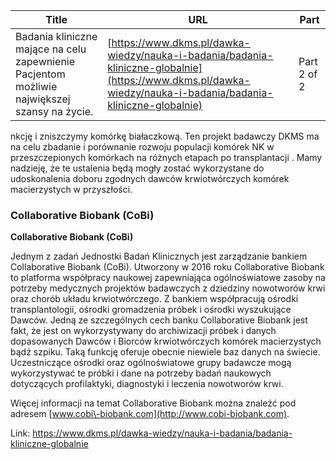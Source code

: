 | **Title**       | **URL**           | **Part**              |
|-----------------|-------------------|-----------------------|
| Badania kliniczne mające na celu zapewnienie Pacjentom możliwie największej szansy na życie.         | [https://www.dkms.pl/dawka-wiedzy/nauka-i-badania/badania-kliniczne-globalnie](https://www.dkms.pl/dawka-wiedzy/nauka-i-badania/badania-kliniczne-globalnie)    | Part 2 of 2          |

nkcję i zniszczymy komórkę białaczkową. Ten projekt badawczy DKMS ma na celu zbadanie i porównanie rozwoju populacji komórek NK w przeszczepionych komórkach na różnych etapach po transplantacji . Mamy nadzieję, że te ustalenia będą mogły zostać wykorzystane do udoskonalenia doboru zgodnych dawców krwiotwórczych komórek macierzystych w przyszłości.


### Collaborative Biobank (CoBi)



**Collaborative Biobank (CoBi)**


Jednym z zadań Jednostki Badań Klinicznych jest zarządzanie bankiem Collaborative Biobank (CoBi). Utworzony w 2016 roku Collaborative Biobank to platforma współpracy naukowej zapewniająca ogólnoświatowe zasoby na potrzeby medycznych projektów badawczych z dziedziny nowotworów krwi oraz chorób układu krwiotwórczego. Z bankiem współpracują ośrodki transplantologii, ośrodki gromadzenia próbek i ośrodki wyszukujące Dawców. Jedną ze szczególnych cech banku Collaborative Biobank jest fakt, że jest on wykorzystywany do archiwizacji próbek i danych dopasowanych Dawców i Biorców krwiotwórczych komórek macierzystych bądź szpiku. Taką funkcję oferuje obecnie niewiele baz danych na świecie. Uczestniczące ośrodki oraz ogólnoświatowe grupy badawcze mogą wykorzystywać te próbki i dane na potrzeby badań naukowych dotyczących profilaktyki, diagnostyki i leczenia nowotworów krwi.


Więcej informacji na temat Collaborative Biobank można znaleźć pod adresem [www.cobi\-biobank.com](http://www.cobi-biobank.com).



Link: https://www.dkms.pl/dawka-wiedzy/nauka-i-badania/badania-kliniczne-globalnie
